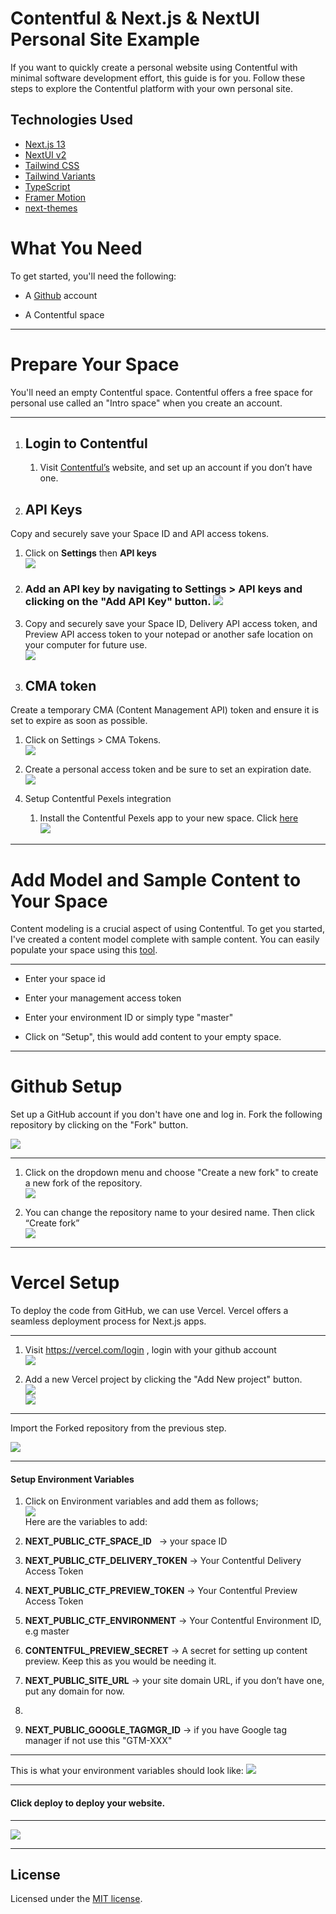 # Contentful & Next.js & NextUI Personal Site Example

If you want to quickly create a personal website using Contentful with minimal software development effort, this guide is for you. Follow these steps to explore the Contentful platform with your own personal site.


## Technologies Used

- [Next.js 13](https://nextjs.org/docs/getting-started)
- [NextUI v2](https://nextui.org/)
- [Tailwind CSS](https://tailwindcss.com/)
- [Tailwind Variants](https://tailwind-variants.org)
- [TypeScript](https://www.typescriptlang.org/)
- [Framer Motion](https://www.framer.com/motion/)
- [next-themes](https://github.com/pacocoursey/next-themes)



# What You Need

To get started, you'll need the following:

- A [Github](https://github.com) account

- A Contentful space

****


# Prepare Your Space

You'll need an empty Contentful space. Contentful offers a free space for personal use called an "Intro space" when you create an account.

****

1. ## Login to Contentful

   1. Visit [Contentful’s](https://be.contentful.com/login) website, and set up an account if you don’t have one.

2) ## API Keys

Copy and securely save your Space ID and API access tokens.

1. Click on **Settings** then **API keys**                                               \
   ![](https://lh7-us.googleusercontent.com/docsz/AD_4nXdKvrAf2GAqRYqEVYBSv3rLXTudb1-nKuufntImvKtRv0IkhlsM4V3mEy8G1OXLzlc397KPL67WOrYfMH85f0gMCEn0zzOnMiI6ViFrV624QHa8NMdkw5gh8FzVgaWyfSt-aeAMyScK9g0sk1pjbqKF6uqS?key=pPevqAhga8cnSiLoyVH5BQ)

2. ### Add an API key by navigating to Settings > API keys and clicking on the "Add API Key" button. ![](https://lh7-us.googleusercontent.com/docsz/AD_4nXdt2cWqf-ey3v_pblUm4cSQOcWcUuRU-DLypffAi7DMso4bB1OgFRIfmE_9gZ80JWWZRK4Qtt1yI-6AbxQDymluLNtD9k3iXlyCpJoWp6Gjdh2WdZoAfLWrg9N7txFirW1E-fgcuJCWTkEN27wemXA8aTGF?key=pPevqAhga8cnSiLoyVH5BQ)

3. Copy and securely save your Space ID, Delivery API access token, and Preview API access token to your notepad or another safe location on your computer for future use.\
   ![](https://lh7-us.googleusercontent.com/docsz/AD_4nXcgYKmpANr-qUITQahDmh1vZCAryy3AVE0KCk2pTSXL9oPKS-l-wp_-E0JlbrvBGklFpKsVsLc5w4VI0W6FpeyrCpHRGuWzdbHuGTu1U6avRk_cLDPDzO0v9Qu-iP521KNa7AyCPxcNLzhWP6j3qp7oQ3uJ?key=pPevqAhga8cnSiLoyVH5BQ)

3) ## CMA token

Create a temporary CMA (Content Management API) token and ensure it is set to expire as soon as possible.

1. Click on Settings > CMA Tokens.\
   ![](https://lh7-us.googleusercontent.com/docsz/AD_4nXfA7vzkdDyIoMeF08jyEvrpdeeQ7fAfzaj5WucyNtWsWT5ra4BMIJKRK3sObSKJIQUW2Zr0DaDuhzvGh1Iu50rEbEYyBU5XobrXR3IU6kLjyA1rBpWIWaFPqPQZyIJzdz1l6VuhOnKhyaG6IxhxgFgVEUUL?key=pPevqAhga8cnSiLoyVH5BQ)

2. Create a personal access token and be sure to set an expiration date.\
   ![](https://lh7-us.googleusercontent.com/docsz/AD_4nXfs2_2tTX3rnMbsshLnVUFzGKyBCxUE88nsw1ELuQg2z8mRC72eTpMR_Y81SJwyOA7vmnD3TA8oQLRQOzHGOJ2wWxP8FA_KtQ4ck561_PODRppTyfICk5x2OnPhLBxQmVKktJptCxcJeqRKdakwzdsAnXMw?key=pPevqAhga8cnSiLoyVH5BQ)

4) Setup Contentful Pexels integration

   1. Install the Contentful Pexels app to your new space. Click [here](https://app.contentful.com/deeplink?link=apps\&id=3ES1ceGZlYqle9OVgllxoP)   \
      ![](https://lh7-us.googleusercontent.com/docsz/AD_4nXcqI5A1iYGJjHe4eZ37N2Zuv5BK1tXEKsIhQZ3LKZHdmFpKSZ1VU62OV1yZQ-v-RLA1wdD2FcFd2vowvkwW15k8ngbRBabrGl1LNn5W3T_ksKJdi6irXFsQK2b-TIaAUeN6fZpn2zHvCKUrJHJUKZEpiqw3?key=pPevqAhga8cnSiLoyVH5BQ)

****


# Add Model and Sample Content to Your Space

Content modeling is a crucial aspect of using Contentful. To get you started, I've created a content model complete with sample content. You can easily populate your space using this [tool](https://ctf.chigoriddim.com/xsetup/seed-space).

****

- Enter your space id

- Enter your management access token

- Enter your environment ID or simply type "master"

- Click on “Setup", this would add content to your empty space.

****


# Github Setup

Set up a GitHub account if you don't have one and log in. Fork the following repository by clicking on the "Fork" button.

![](https://lh7-us.googleusercontent.com/docsz/AD_4nXclqUq2CoWaw56QlmwmjKb2I41AqUpXN7He7uR9okGyKOouxUKE4CjAQkpNocXNQrBVRzZvBS3Y7PPYJ1LXpe7efGswr_C1s70aV47MSjuX5ApjS0Z1wrsaK9a3EKqaWASjtYLwkHV09fVntv3UK0wndg4?key=pPevqAhga8cnSiLoyVH5BQ)

****

1. Click on the dropdown menu and choose "Create a new fork" to create a new fork of the repository.\
   ![](https://lh7-us.googleusercontent.com/docsz/AD_4nXeXLLC1Jh7wPBM-2ZUDEmRZbZt-4SKxMOioV1luABbHVDhYKcnJFIu0gHiDFIXoJj-yWmcfuXwL7_62jWq8SsdBO8nOKgvL2embF2gNOPyQyEkxZdBu9RbPuH-6Z6lZRm42u7SKueXVdr1f1cdrvKPjy2vs?key=pPevqAhga8cnSiLoyVH5BQ)

2. You can change the repository name to your desired name. Then click “Create fork”\
   ![](https://lh7-us.googleusercontent.com/docsz/AD_4nXcWWycHGQ_UDCvUhxKfw-WrnW57jhRquMQmzypjY2VhDXx2CL-gdFoeRNFFeM9C9GUNed3DdUnEBoEw2_xJA-wUsEHr-GcCZmFM65mZEf7fN2QRenbVAP7pmKJzHDc_eaOX9gMRuCu0X3Ftq8Dhx5o9YAsQ?key=pPevqAhga8cnSiLoyVH5BQ)

****


# Vercel Setup

To deploy the code from GitHub, we can use Vercel. Vercel offers a seamless deployment process for Next.js apps.

****

1. Visit <https://vercel.com/login> , login with your github account\
   ![](https://lh7-us.googleusercontent.com/docsz/AD_4nXc8YXpItDCog2OcU3avWUSm7V3Ls2EhRKThMitIjB3hVSSwmg9-4CgPvayJ0YdWBpNbnb3ig6rTqZ-DZlBLJUWegE10RdIHje2xNvzrw-UyyM3VVuf3zWguuuFSww6SLGIWc242itXTN99I2aPpM6VmAuku?key=pPevqAhga8cnSiLoyVH5BQ)

2. Add a new Vercel project by clicking the "Add New project" button.\
   ![](https://lh7-us.googleusercontent.com/docsz/AD_4nXe9RTCg6Bjz3EX6pOLrwHbCMNUVfIHN_h7Wb9xrMhx5AW-PT0SwGbZla8XCNe5xK7W3rGXGZpoXFbiN6e9Yy68ovmR43X5VHJq6cFMtpd7ReAeTdLLRs_vYEfMvg08_Rol-f_05edodJeqdmvksnhiegT4?key=pPevqAhga8cnSiLoyVH5BQ)\
   ![](https://lh7-us.googleusercontent.com/docsz/AD_4nXfLW3h8ITXzCMLlRPE5Yt_zZ5_XuffmA08t-6sguZxE0IbsicTyVqNNZLlNWCSYk0qb6U6xwCZ-sDW1S-9rFpmBoLJWzm-y6hu7BGc7vCpRESDDsQzkOISdtJNzk87jklC-pK9rCgHgniFcAt-zBpAaTSPV?key=pPevqAhga8cnSiLoyVH5BQ)

****

Import the Forked repository from the previous step.

![](https://lh7-us.googleusercontent.com/docsz/AD_4nXe4OWAOv7-oamg5GmWodAB9xyNOfwDCa4AmTeJgv5jGAJk97j8uQ0fInB1YtW5_4jDNWnoEnHhOpuolnRu9q16RKxaXo4y3BiIQe_LjtRZjzItNbJEafaKWcyit4IFUGFTGtQRAB-upRHwjA9aB-7lv9qua?key=pPevqAhga8cnSiLoyVH5BQ)

****


#### Setup Environment Variables

1. Click on Environment variables and add them as follows;\
   ![](https://lh7-us.googleusercontent.com/docsz/AD_4nXf4zk7KNR27xcKnF4xK2KExkm1KLTgEyryhNw_6MTyLQ1xAlx8QJkGF71Xan3YjHiEwmyGoVoKP873-BYSWKneOT-XbMS4GvKek4sIbdoYX1QKtINKy8CKRd9vFqzHOXPwkRK1SGoTbKvDiRQxnCramdDc?key=pPevqAhga8cnSiLoyVH5BQ)\
   Here are the variables to add:

2. **NEXT\_PUBLIC\_CTF\_SPACE\_ID**   → your space ID

3. **NEXT\_PUBLIC\_CTF\_DELIVERY\_TOKEN** → Your Contentful Delivery Access Token

4. **NEXT\_PUBLIC\_CTF\_PREVIEW\_TOKEN** → Your Contentful Preview Access Token

5. **NEXT\_PUBLIC\_CTF\_ENVIRONMENT** → Your Contentful Environment ID, e.g master

6. **CONTENTFUL\_PREVIEW\_SECRET** → A secret for setting up content preview. Keep this as you would be needing it.

7. **NEXT\_PUBLIC\_SITE\_URL** → your site domain URL, if you don’t have one, put any domain for now.

8.

9. **NEXT\_PUBLIC\_GOOGLE\_TAGMGR\_ID** → if you have Google tag manager if not use this "GTM-XXX"&#x20;

****

This is what your environment variables should look like: ![](https://lh7-us.googleusercontent.com/docsz/AD_4nXfhMsHqKaTf-z6sgnWNmeY896Y47YICruV8U_nacBRJ6o8oM0-HI30PxTQDTYpG_a5IztbL7qVgCMAP6BgbHfGfvZQJaf629fDjPGHr-oXP9Q399-fX51Fsa4sH3QEa3HjLhTiTrJfISa-kOr-Ak2r6rs_I?key=pPevqAhga8cnSiLoyVH5BQ)

****


#### Click deploy to deploy your website.

****

![](https://lh7-us.googleusercontent.com/docsz/AD_4nXdUSTGFwKIP58h4ioDmSp49ygY0DFNqmV4MkdX4ZkouUSComI-yPMKUorwZNA0qRYlFNAKSVvL2pjxbJ5VdsydKrWak5E-J1gl0zjwNr3LmCH_lcZndv32LuhbM7IUNUYIwMzDvjF_p3K3C_1ulTwlo-bu0?key=pPevqAhga8cnSiLoyVH5BQ)

****


## License

Licensed under the [MIT license](https://github.com/nextui-org/next-app-template/blob/main/LICENSE).
